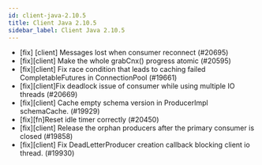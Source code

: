 ```yaml
---
id: client-java-2.10.5
title: Client Java 2.10.5
sidebar_label: Client Java 2.10.5
---
```


* [fix] [client] Messages lost when consumer reconnect (#20695)
* [fix][client] Make the whole grabCnx() progress atomic (#20595)
* [fix][client] Fix race condition that leads to caching failed CompletableFutures in ConnectionPool (#19661)
* [fix][client]Fix deadlock issue of consumer while using multiple IO threads (#20669)
* [fix][client] Cache empty schema version in ProducerImpl schemaCache. (#19929)
* [fix][fn]Reset idle timer correctly (#20450)
* [fix][client] Release the orphan producers after the primary consumer is closed (#19858)
* [fix][client] Fix DeadLetterProducer creation callback blocking client io thread. (#19930)

